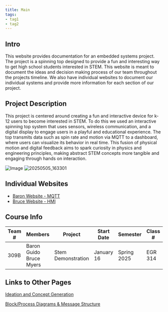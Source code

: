 ```yaml
---
title: Main
tags:
- tag1
- tag2
---
```


## Intro

This website provides documentation for an embedded systems project. The project is a spinning top designed to provide a fun and interesting way to get high school students interested in STEM. This website is meant to document the ideas and decision making process of our team throughout the projects timeline. We also have individual websites to document our individual systems and provide more information for each section of our project.

## Project Description

This project is centered around creating a fun and interactive device for k-12 users to become interested in STEM. To do this we used an interactive spinning top system that uses sensors, wireless communication, and a digital display to engage users in a playful and educational experience. The top transmits data such as spin rate and motion via MQTT to a dashboard, where users can visualize its behavior in real time. This fusion of physical motion and digital feedback aims to spark curiosity in physics and engineering principles, making abstract STEM concepts more tangible and engaging through hands on interaction.

![Image](https://github.com/user-attachments/assets/acc56437-457a-4e2a-a384-14b4a3fd1d1c)
![20250505_163301](https://github.com/user-attachments/assets/dc8c0b0f-4e5e-4fec-9309-bb0a14c58832)

## Individual Websites

- [Baron Website - MQTT](https://scoon04.github.io/)
- [Bruce Website - HMI](https://ibmyers2.github.io/EGR314_Team309_IBM/)

## Course Info

|**Team #** | **Members** | **Project** | **Start Date** | **Semester** | **Class #** | **Professor** |
| --- | --- | --- | --- | --- | --- | --- |
| 309B | Baron Guido<br>Bruce Myers | Stem Demonstration | January 16 | Spring 2025 | EGR 314 | Kevin Nichols |

## Links to Other Pages

[Ideation and Concept Generation](Ideation-and-Concept-Generation.md)

[Block/Process Diagrams & Message Structure](Block-Process-Diagrams-Message-Structure.md)

